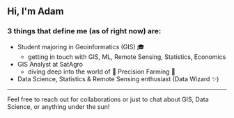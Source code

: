 ## Hi, I'm Adam
### 3 things that define me (as of right now) are:
- Student majoring in Geoinformatics (GIS) :mortar_board:
  - getting in touch with GIS, ML, Remote Sensing, Statistics, Economics  
- GIS Analyst at SatAgro
  - diving deep into the world of :satellite: Precision Farming :tractor:
- Data Science, Statistics & Remote Sensing enthusiast (Data Wizard :sparkles:)

---
Feel free to reach out for collaborations or just to chat about GIS, Data Science, or anything under the sun!
